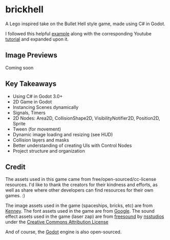 # brickhell

A Lego inspired take on the Bullet Hell style game, made using C# in Godot.

I followed this helpful [example](https://github.com/erdavids/Bullet-Hell-Tutorial) along with the corresponding Youtube [tutorial](https://www.youtube.com/watch?v=NMNl9Ix6ng8&list=PLvN5Z3tTxXECLLXBLSxJ_KzeJuwlt1r4q) and expanded upon it.

## Image Previews

Coming soon

## Key Takeaways

- Using C# in Godot 3.0+
- 2D Game in Godot
- Instancing Scenes dynamically
- Signals, Timers
- 2D Nodes: Area2D, CollisionShape2D, VisibilityNotifier2D, Position2D, Sprite
- Tween (for movement)
- Dynamic image loading and resizing (see HUD)
- Collision layers and masks
- Better understanding of creating UIs with Control Nodes
- Project structure and organization

## Credit

The assets used in this game came from free/open-sourced/cc-license resources. I'd like to thank the creators for their kindness and efforts, as well as share where other developers can find resources for their own games. :)

The image assets used in the game (spaceships, bricks, etc) are from [Kenney](https://kenney.nl/).
The font assets used in the game are from [Google](https://fonts.google.com/about).
The sound effect assets used in the game (laser zap) are from [freesound](https://www.freesound.org) by [nsstudios](https://freesound.org/people/nsstudios/) under the [Creative Commons Attribution License](https://creativecommons.org/licenses/by/3.0/legalcode)

And of course, the [Godot](https://godotengine.org/) engine is also open-sourced.
